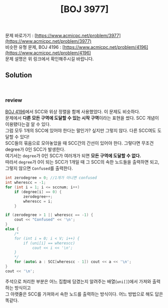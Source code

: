 ﻿---
toc: true
title:  "[BOJ 3977]"
last_modified_at:   2020-08-07
excerpt: "축구 전술"
categories: PS2020
image: "/images/3977.png"
sitemap :
  changefreq : weekly
  priority : 1.0
---
문제 바로가기 : [https://www.acmicpc.net/problem/3977](https://www.acmicpc.net/problem/3977)<br>
비슷한 유형 문제, BOJ 4196 : [https://www.acmicpc.net/problem/4196](https://www.acmicpc.net/problem/4196)<br>
문제 설명은 위 링크에서 확인해주시길 바랍니다.
<br>
## Solution
<script src="https://gist.github.com/yooniversal/ab4105849469c75dd9051452d6fb6977.js"></script><br>

### review
[BOJ 4196](https://yooniversal.github.io/blog/post66/)에서 SCC와 위상 정렬을 함께 사용했었다. 이 문제도 비슷하다.<br>
문제에서 <strong>다른 모든 구역에 도달할 수 있는 시작 구역</strong>이라는 표현을 썼다. SCC 개념이 이용됐다는걸 알 수 있다.<br>
그럼 모두 1개의 SCC에 있어야 한다는 말인가? 싶지만 그렇지 않다. 다른 SCC여도 도달할 수 있다!<br>
SCC들의 묶음으로 모아놓았을 때 SCC간의 간선이 있어야 한다. 그렇다면 무조건 degree가 0인 SCC가 발생한다.<br>
여기서는 `degree`가 0인 SCC가 여러개가 되면 <strong>모든 구역에 도달할 수 없다.</strong><br>
따라서 `degree`가 0이 되는 SCC가 1개일 때 그 SCC의 속한 노드들을 출력하면 되고, 그렇지 않으면 `Confused`를 출력한다.<br>
```cpp
int zerodegree = 0; //1개가 아니면 confused
int wherescc = -1;
for (int i = 1; i <= sccnum; i++)
    if (degree[i] == 0) {
        zerodegree++;
        wherescc = i;
    }

if (zerodegree > 1 || wherescc == -1) {
    cout << "Confused" << '\n';
}
else {
    /*
    for (int i = 0; i < V; i++) {
        if (uni[i] == wherescc)
            cout << i << '\n';
    }
    */
    for (auto& a : SCC[wherescc - 1]) cout << a << '\n';
}
cout << '\n';
```
주석으로 처리한 부분은 어느 집합에 담겼는지 알려주는 배열(`uni[]`)에서 가져와 출력하는 방식이고<br>
그 아랫줄은 SCC를 가져와서 속한 노드를 출력하는 방식이다. 어느 방법으로 해도 답은 똑같다.

<script src="https://utteranc.es/client.js"
        repo="yooniversal/blog-comments"
        issue-term="pathname"
        theme="github-light"
        crossorigin="anonymous"
        async>
</script>
